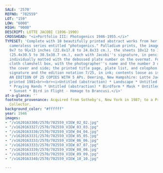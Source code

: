 ```yaml
---
SALE: '2570'
REFNO: "782559"
LOT: "159"
LOW: "6000"
HIGH: "9000"
DESCRIPT: LOTTE JACOBI (1896-1990)
CROSSHEAD: "<i>Portfolio III: Photogenics 1946-1955.</i>"
TYPESET: 'Complete with 10 beautifully printed abstract works from her experimental,
  cameraless series entitled "photogenics." Palladium prints, the images measuring
  9x7 to 9¾x13 inches (22.8x17.8 to 24.8x33 cm.), the sheets 10x12 to 12x15¼ inches
  (25.4x30.5 to 30.5x38.7 cm.), each with Jacobi''s signature, in pencil, on recto;
  individually matted with the debossed plate number on the overmat. Folio-sized gray
  cloth clamshell box, with the photographer''s name and the number 3 debossed on
  the cover and side; the printed title page, plate list, and colophon with Jacobi''s
  signature and the edition notation 7/25, in ink; contents loose as issued. ONE OF
  AN EDITION OF 25 COPIES WITH 5 APs. Deering, New Hampshire: Lotte Jacobi, 1946-55;
  printed 1981<br><br><i>Untitled (abstraction) * Landscape * Untitled (abstraction)
  * Praying Hands * Untitled (abstraction) * Birdform * Mask * Untitled (abstraction)
  * Sunset * Bird in Flight - Homage to Brancusi.</i>'
at-a-glance: ''
footnote_provenance: Acquired from Sotheby's, New York in 1987; to a Private Midwest
  Collector.
background_color: "#ffffff"
year: 1946
images:
- "/v1620163308/2570/782559_VIEW_02_02.jpg"
- "/v1620163327/2570/782559_VIEW_03_03.jpg"
- "/v1620163330/2570/782559_VIEW_04_04.jpg"
- "/v1620163331/2570/782559_VIEW_05_05.jpg"
- "/v1620163333/2570/782559_VIEW_06_06.jpg"
- "/v1620163333/2570/782559_VIEW_07_07.jpg"
- "/v1620163339/2570/782559_VIEW_08_08.jpg"
- "/v1620163337/2570/782559_VIEW_09_09.jpg"
- "/v1620163340/2570/782559_VIEW_10_10.jpg"

---
```


